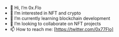 - 👋 Hi, I’m 0x.Flo
- 👀 I’m interested in NFT and crypto
- 🌱 I’m currently learning blockchain development
- 💞️ I’m looking to collaborate on NFT projects
- 📫 How to reach me: [https://twitter.com/0x77Flo]
